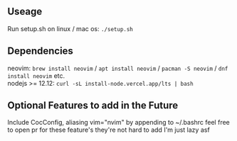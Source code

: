 ## Useage

Run setup.sh on linux / mac os: `./setup.sh`

## Dependencies

neovim: `brew install neovim` / `apt install neovim` / `pacman -S neovim` / `dnf install neovim` etc. <br>
nodejs >= 12.12:
`curl -sL install-node.vercel.app/lts | bash`

## Optional Features to add in the Future

Include CocConfig, aliasing vim="nvim" by appending to ~/.bashrc feel free to open pr for these feature's they're not hard to add I'm just lazy asf

